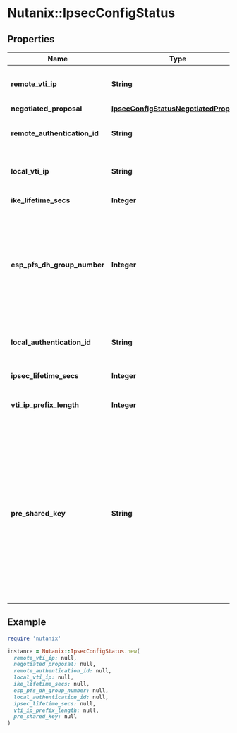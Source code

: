 # Nutanix::IpsecConfigStatus

## Properties

| Name | Type | Description | Notes |
| ---- | ---- | ----------- | ----- |
| **remote_vti_ip** | **String** | Virtual tunnel interface IP of the remote VPN gateway. | [optional] |
| **negotiated_proposal** | [**IpsecConfigStatusNegotiatedProposal**](IpsecConfigStatusNegotiatedProposal.md) |  | [optional] |
| **remote_authentication_id** | **String** | IKE Authentication ID of the remote peer. | [optional] |
| **local_vti_ip** | **String** | Virtual tunnel interface IP of the local VPN gateway. | [optional] |
| **ike_lifetime_secs** | **Integer** | IKE lifetime (in seconds) | [optional] |
| **esp_pfs_dh_group_number** | **Integer** | Diffie-Hellman group configured for Perfect Forward Secrecy (PFS). Supported DH groups are 14, 19 and 20.  | [optional] |
| **local_authentication_id** | **String** | Local IKE authentication ID used for this connection. | [optional] |
| **ipsec_lifetime_secs** | **Integer** | IPSec lifetime (in seconds) | [optional] |
| **vti_ip_prefix_length** | **Integer** | IP prefix length of the virtual tunnel interface. | [optional] |
| **pre_shared_key** | **String** | Shared secret for authentication between gateway peers. Note that the clear-text secret value specfied in the input spec is never revealed in the status. Use this field only as means to verify if the secret is currently set or not.  | [optional] |

## Example

```ruby
require 'nutanix'

instance = Nutanix::IpsecConfigStatus.new(
  remote_vti_ip: null,
  negotiated_proposal: null,
  remote_authentication_id: null,
  local_vti_ip: null,
  ike_lifetime_secs: null,
  esp_pfs_dh_group_number: null,
  local_authentication_id: null,
  ipsec_lifetime_secs: null,
  vti_ip_prefix_length: null,
  pre_shared_key: null
)
```

